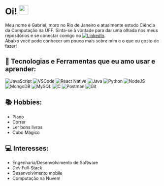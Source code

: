 # Oi! <img src="https://raw.githubusercontent.com/MartinHeinz/MartinHeinz/master/wave.gif" width="30px">

Meu nome é Gabriel, moro no Rio de Janeiro e atualmente estudo Ciência da Computação na UFF. Sinta-se à vontade para dar uma olhada nos meus repositórios e se conectar comigo no [![LinkedIn](https://raw.githubusercontent.com/MartinHeinz/MartinHeinz/master/linkedin-3-16.png)][1]. <br/>
Abaixo você pode conhecer um pouco mais sobre mim e o que eu gosto de fazer!

## 🔨 Tecnologias e Ferramentas que eu amo usar e aprender:
![JavaScript](https://img.shields.io/badge/Code-JavaScript-informational?style=flat&logo=JavaScript&logoColor=white&color=2bbc8a)
![VSCode](https://img.shields.io/badge/Editor-VSCode-informational?style=flat&logo=visual-studio-code&logoColor=white&color=2bbc8a)
![React Native](https://img.shields.io/badge/Framework-React_Native-informational?style=flat&logo=react&logoColor=white&color=2bbc8a)
![Java](https://img.shields.io/badge/Code-Java-informational?style=flat&logo=Java&logoColor=white&color=2bbc8a)
![Python](https://img.shields.io/badge/Code-Python-informational?style=flat&logo=python&logoColor=white&color=2bbc8a)
![NodeJS](https://img.shields.io/badge/Runtime-NodeJS-informational?style=flat&logo=node.js&logoColor=white&color=2bbc8a)
![MongoDB](https://img.shields.io/badge/DB-MongoDB-informational?style=flat&logo=mongodb&logoColor=white&color=2bbc8a)
![MySQL](https://img.shields.io/badge/DB-MySQL-informational?style=flat&logo=mysql&logoColor=white&color=2bbc8a)
![C](https://img.shields.io/badge/Code-C-informational?style=flat&logo=c&logoColor=white&color=2bbc8a)
![Postman](https://img.shields.io/badge/API-Postman-informational?style=flat&logo=postman&logoColor=white&color=2bbc8a)
![Git](https://img.shields.io/badge/VCS-Git-informational?style=flat&logo=git&logoColor=white&color=2bbc8a)

## 📚 Hobbies:
* Piano
* Correr
* Ler bons livros
* Cubo Mágico

## 💻 Interesses:
* Engenharia/Desenvolvimento de Software
* Dev Full-Stack
* Desenvolvimento mobile
* Computação na Nuvem

[1]: https://www.linkedin.com/in/gabriel-s-9121a7a7/
